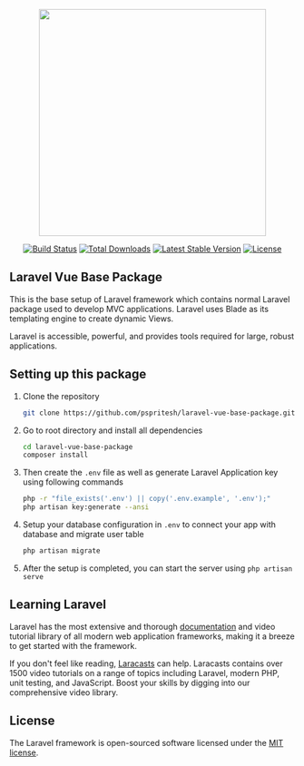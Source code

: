 <p align="center"><img src="https://res.cloudinary.com/dtfbvvkyp/image/upload/v1566331377/laravel-logolockup-cmyk-red.svg" width="400"></p>

<p align="center">
<a href="https://travis-ci.org/laravel/framework"><img src="https://travis-ci.org/laravel/framework.svg" alt="Build Status"></a>
<a href="https://packagist.org/packages/laravel/framework"><img src="https://poser.pugx.org/laravel/framework/d/total.svg" alt="Total Downloads"></a>
<a href="https://packagist.org/packages/laravel/framework"><img src="https://poser.pugx.org/laravel/framework/v/stable.svg" alt="Latest Stable Version"></a>
<a href="https://packagist.org/packages/laravel/framework"><img src="https://poser.pugx.org/laravel/framework/license.svg" alt="License"></a>
</p>

## Laravel Vue Base Package

This is the base setup of Laravel framework which contains normal Laravel package used to develop MVC applications. Laravel uses Blade as its templating engine to create dynamic Views.

Laravel is accessible, powerful, and provides tools required for large, robust applications.

## Setting up this package

1. Clone the repository
    ```sh
    git clone https://github.com/pspritesh/laravel-vue-base-package.git
    ```
2. Go to root directory and install all dependencies
   ```sh
   cd laravel-vue-base-package
   composer install
   ```
3. Then create the `.env` file as well as generate Laravel Application key using following commands
   ```sh
   php -r "file_exists('.env') || copy('.env.example', '.env');"
   php artisan key:generate --ansi
   ```
4. Setup your database configuration in `.env` to connect your app with database and migrate user table
   ```sh
   php artisan migrate
   ```
5. After the setup is completed, you can start the server using `php artisan serve`

## Learning Laravel

Laravel has the most extensive and thorough [documentation](https://laravel.com/docs) and video tutorial library of all modern web application frameworks, making it a breeze to get started with the framework.

If you don't feel like reading, [Laracasts](https://laracasts.com) can help. Laracasts contains over 1500 video tutorials on a range of topics including Laravel, modern PHP, unit testing, and JavaScript. Boost your skills by digging into our comprehensive video library.

## License

The Laravel framework is open-sourced software licensed under the [MIT license](https://opensource.org/licenses/MIT).

